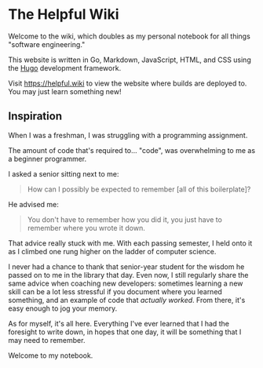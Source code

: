 # The Helpful Wiki

Welcome to the wiki, which doubles as my personal notebook for all things "software engineering."

This website is written in Go, Markdown, JavaScript, HTML, and CSS using 
the [Hugo](https://github.com/gohugoio/hugo) development framework.

Visit <https://helpful.wiki> to view the website where builds are deployed to. You may just learn something new!

## Inspiration

When I was a freshman, I was struggling with a programming assignment.

The amount of code that's required to... "code", was overwhelming to 
me as a beginner programmer.

I asked a senior sitting next to me:

> How can I possibly be expected to remember [all of this boilerplate]?

He advised me:

> You don't have to remember how you did it, you just have to remember where you wrote it down.

That advice really stuck with me. With each passing semester, I held onto
it as I climbed one rung higher on the ladder of computer science.  

I never had a chance to thank that senior-year student for the wisdom he 
passed on to me in the library that day. Even now, I still regularly share
the same advice when coaching new developers: sometimes learning a new skill
can be a lot less stressful if you document where you learned something, and
an example of code that *actually worked*. From there, it's easy enough to jog
your memory.

As for myself, it's all here. Everything I've ever learned that I
had the foresight to write down, in hopes that one day, it will
be something that I may need to remember.

Welcome to my notebook.
